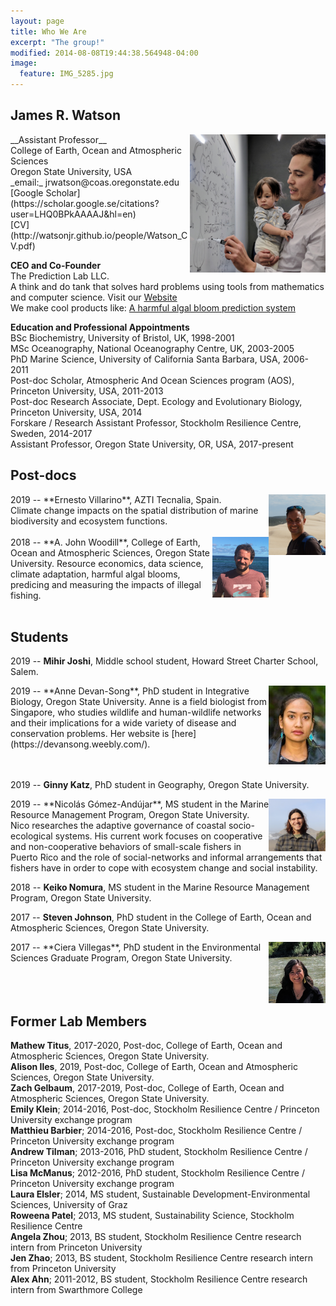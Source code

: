 ```yaml
---
layout: page
title: Who We Are
excerpt: "The group!"
modified: 2014-08-08T19:44:38.564948-04:00
image:
  feature: IMG_5285.jpg
---
```



## James R. Watson
<img style="float: right" src="Zoe_photo.jpg" width="43%" />
__Assistant Professor__<br>
College of Earth, Ocean and Atmospheric Sciences<br>
Oregon State University, USA<br>
_email:_ jrwatson@coas.oregonstate.edu<br>
[Google Scholar](https://scholar.google.se/citations?user=LHQ0BPkAAAAJ&hl=en)<br>
[CV](http://watsonjr.github.io/people/Watson_CV.pdf)<br>

__CEO and Co-Founder__<br>
The Prediction Lab LLC.<br>
A think and do tank that solves hard problems using tools from mathematics and computer science. Visit our [Website](https://thepredictionlab.com/)<br>
We make cool products like:
[A harmful algal bloom prediction system](https://detroitlake.thepredictionlab.com/home)<br>

__Education and Professional Appointments__<br>
BSc Biochemistry, University of Bristol, UK, 1998-2001<br>
MSc Oceanography, National Oceanography Centre, UK, 2003-2005<br>
PhD Marine Science, University of California Santa Barbara, USA, 2006-2011<br>
Post-doc Scholar, Atmospheric And Ocean Sciences program (AOS), Princeton University, USA, 2011-2013<br>
Post-doc Research Associate, Dept. Ecology and Evolutionary Biology, Princeton University, USA, 2014<br>
Forskare / Research Assistant Professor, Stockholm Resilience Centre, Sweden, 2014-2017<br>
Assistant Professor, Oregon State University, OR, USA, 2017-present<br>

## Post-docs
<!--2020 -- **George Hagstrom**, College of Earth, Ocean and Atmospheric Sciences, Oregon State University and Princeton University.<br>-->

<img style="float: right" src="Ernesto_photo.jpg" width="18%" />
2019 -- **Ernesto Villarino**, AZTI Tecnalia, Spain.<br>
Climate change impacts on the spatial distribution of marine biodiversity and ecosystem functions.
<br>
<br>

<img style="float: right" src="John_photo.png" width="18%" />
2018 -- **A. John Woodill**, College of Earth, Ocean and Atmospheric Sciences, Oregon State University. Resource economics, data science, climate adaptation, harmful algal blooms, predicing and measuring the impacts of illegal fishing.
<br>
<br>

## Students
2019 -- **Mihir Joshi**, Middle school student, Howard Street Charter School, Salem. <br>

<img style="float: right" src="Anne_photo.jpg" width="18%" />
2019 -- **Anne Devan-Song**, PhD student in Integrative Biology, Oregon State University.
Anne is a field biologist from Singapore, who studies wildlife and human-wildlife networks and their implications for a wide variety of disease and conservation problems. Her website is [here](https://devansong.weebly.com/).
<br>
<br>
<br>

2019 -- **Ginny Katz**, PhD student in Geography, Oregon State University. <br> 

<img style="float: right" src="Nico_photo.png" width="18%" />
2019 -- **Nicolás Gómez-Andújar**, MS student in the Marine Resource Management Program, Oregon State University.
Nico researches the adaptive governance of coastal socio-ecological systems. His current work focuses on cooperative and non-cooperative behaviors of small-scale fishers in Puerto Rico and the role of social-networks and informal arrangements that fishers have in order to cope with ecosystem change and social instability. <br>

2018 -- **Keiko Nomura**, MS student in the Marine Resource Management Program, Oregon State University. <br>

2017 -- **Steven Johnson**, PhD student in the College of Earth, Ocean and Atmospheric Sciences, Oregon State University.<br>

<img style="float: right" src="Ciera_photo.jpeg" width="18%" />
2017 -- **Ciera Villegas**, PhD student in the Environmental Sciences Graduate Program, Oregon State University. <br>
<br>
<br>
<br>

## Former Lab Members
__Mathew Titus__, 2017-2020, Post-doc, College of Earth, Ocean and Atmospheric Sciences, Oregon State University.<br>
__Alison Iles__, 2019, Post-doc, College of Earth, Ocean and Atmospheric Sciences, Oregon State University.<br>
__Zach Gelbaum__, 2017-2019, Post-doc, College of Earth, Ocean and Atmospheric Sciences, Oregon State University.<br>
__Emily Klein__; 2014-2016, Post-doc, Stockholm Resilience Centre / Princeton University exchange program<br>
__Matthieu Barbier__; 2014-2016, Post-doc, Stockholm Resilience Centre / Princeton University exchange program<br>
__Andrew Tilman__; 2013-2016, PhD student, Stockholm Resilience Centre / Princeton University exchange program<br>
__Lisa McManus__; 2012-2016, PhD student, Stockholm Resilience Centre / Princeton University exchange program<br>
__Laura Elsler__; 2014, MS student, Sustainable Development-Environmental Sciences, University of Graz<br>
__Roweena Patel__; 2013, MS student, Sustainability Science, Stockholm Resilience Centre<br>
__Angela Zhou__; 2013, BS student, Stockholm Resilience Centre research intern from Princeton University<br>
__Jen Zhao__; 2013, BS student, Stockholm Resilience Centre research intern from Princeton University<br>
__Alex Ahn__; 2011-2012, BS student, Stockholm Resilience Centre research intern from Swarthmore College<br>
